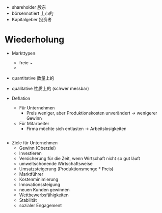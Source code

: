 - shareholder 股东 
- börsennotiert 上市的 
- Kapitalgeber 投资者 

# Wiederholung 
- Markttypen 
	- freie ~ 
	- 

- quantitative 数量上的 
- qualitative 性质上的 (schwer messbar) 

- Deflation 
	- Für Unternehmen 
		- Preis weniger, aber Produktionskosten unverändert -> wenigerer Gewinn 
	- Für Mitarbeiter 
		- Firma möchte sich entlasten -> Arbeitslosigkeiten 

## 
- Ziele für Unternehmen 
	- Gewinn (Oberziel) 
	- Investieren 
	- Versicherung für die Zeit, wenn Wirtschaft nicht so gut läuft 
	- umweltschonende Wirtschaftsweise 
	- Umsatzsteigerung (Produktionsmenge * Preis) 
	- Marktführer 
	- Kostenminimierung 
	- Innovationssteigung 
	- neuen Kunden gewinnen 
	- Wettbewerbsfähigkeiten 
	- Stabilität 
	- sozialer Engagement 